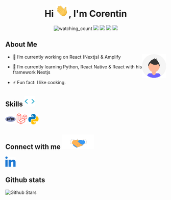 <h1 align="center">Hi <img src="https://github.com/iarka/iarka/blob/main/hi.gif" width="40px" />, I'm Corentin</h1>

<p align="center">
  <img src="https://komarev.com/ghpvc/?username=iarka&color=brightgreen" alt="watching_count" />
  <img src="https://img.shields.io/badge/Age-24-blue" />
  <img src="https://img.shields.io/badge/Focus-Php, Laravel, Python, React Native-brightgreen" />
  <img src="https://img.shields.io/badge/Lives-France-success" />
  <img src="https://img.shields.io/badge/Languages-English%20%26%20French-brightgreen" />
</p>

<h2> About Me</h2>

<img width="15%" align="right" alt="Github" src="https://github.com/iarka/iarka/blob/main/undraw_profile.svg" />

- 🔭 I’m currently working on React (Nextjs) & Amplify
  
- 🌱 I’m currently learning Python, React Native & React with his framework Nextjs
  
- ⚡ Fun fact: I like cooking.

<h2> Skills <img src = "https://github.com/iarka/iarka/blob/main/skills.gif" width = 32px> </h2>
<a href=""><img width ='32px' src ='https://github.com/iarka/iarka/blob/main/php.svg'></a>
<a href=""><img width ='32px' src ='https://github.com/iarka/iarka/blob/main/laravel.svg'></a>
<a href=""><img width ='32px' src ='https://github.com/iarka/iarka/blob/main/python.svg'></a>

<h2> Connect with me <img src='https://github.com/iarka/iarka/blob/main/handshake.gif' width="100px"> </h2>
<a href = 'https://www.linkedin.com/in/corentin-moutoucarpin'> <img width = '32px' align= 'center' src="https://github.com/iarka/iarka/blob/main/linkedin.svg"/></a> 

<h2> Github stats </h2>

![Github Stars](https://github-readme-stats.vercel.app/api?username=iarka&show_icons=true&locale=en&count_private=true&hide_rank=true&custom_title=My%20GitHub%20Stats&disable_animations=true&theme=tokyonight)
